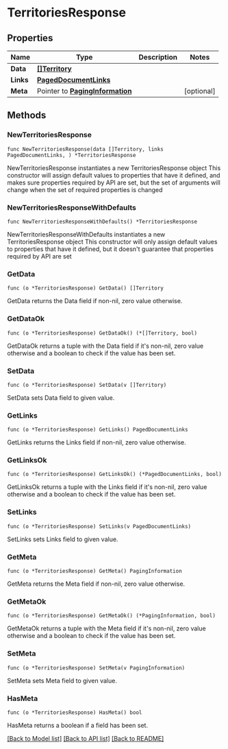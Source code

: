 # TerritoriesResponse

## Properties

Name | Type | Description | Notes
------------ | ------------- | ------------- | -------------
**Data** | [**[]Territory**](Territory.md) |  | 
**Links** | [**PagedDocumentLinks**](PagedDocumentLinks.md) |  | 
**Meta** | Pointer to [**PagingInformation**](PagingInformation.md) |  | [optional] 

## Methods

### NewTerritoriesResponse

`func NewTerritoriesResponse(data []Territory, links PagedDocumentLinks, ) *TerritoriesResponse`

NewTerritoriesResponse instantiates a new TerritoriesResponse object
This constructor will assign default values to properties that have it defined,
and makes sure properties required by API are set, but the set of arguments
will change when the set of required properties is changed

### NewTerritoriesResponseWithDefaults

`func NewTerritoriesResponseWithDefaults() *TerritoriesResponse`

NewTerritoriesResponseWithDefaults instantiates a new TerritoriesResponse object
This constructor will only assign default values to properties that have it defined,
but it doesn't guarantee that properties required by API are set

### GetData

`func (o *TerritoriesResponse) GetData() []Territory`

GetData returns the Data field if non-nil, zero value otherwise.

### GetDataOk

`func (o *TerritoriesResponse) GetDataOk() (*[]Territory, bool)`

GetDataOk returns a tuple with the Data field if it's non-nil, zero value otherwise
and a boolean to check if the value has been set.

### SetData

`func (o *TerritoriesResponse) SetData(v []Territory)`

SetData sets Data field to given value.


### GetLinks

`func (o *TerritoriesResponse) GetLinks() PagedDocumentLinks`

GetLinks returns the Links field if non-nil, zero value otherwise.

### GetLinksOk

`func (o *TerritoriesResponse) GetLinksOk() (*PagedDocumentLinks, bool)`

GetLinksOk returns a tuple with the Links field if it's non-nil, zero value otherwise
and a boolean to check if the value has been set.

### SetLinks

`func (o *TerritoriesResponse) SetLinks(v PagedDocumentLinks)`

SetLinks sets Links field to given value.


### GetMeta

`func (o *TerritoriesResponse) GetMeta() PagingInformation`

GetMeta returns the Meta field if non-nil, zero value otherwise.

### GetMetaOk

`func (o *TerritoriesResponse) GetMetaOk() (*PagingInformation, bool)`

GetMetaOk returns a tuple with the Meta field if it's non-nil, zero value otherwise
and a boolean to check if the value has been set.

### SetMeta

`func (o *TerritoriesResponse) SetMeta(v PagingInformation)`

SetMeta sets Meta field to given value.

### HasMeta

`func (o *TerritoriesResponse) HasMeta() bool`

HasMeta returns a boolean if a field has been set.


[[Back to Model list]](../README.md#documentation-for-models) [[Back to API list]](../README.md#documentation-for-api-endpoints) [[Back to README]](../README.md)


